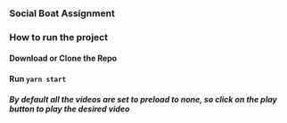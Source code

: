 ### Social Boat Assignment

### How to run the project

#### Download or Clone the Repo


#### Run `yarn start`

##### By default all the videos are set to preload to none, so click on the play button to play the desired video

